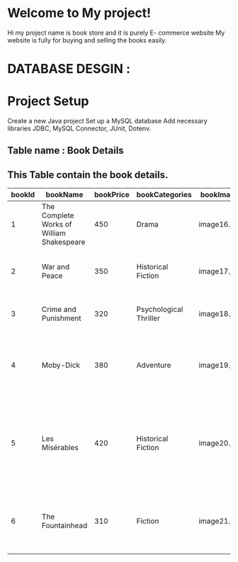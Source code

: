 # Welcome to My project!

Hi my project name is book store and it is purely E-  commerce website My website is fully for buying and selling the books easily.

# DATABASE DESGIN :




# Project Setup
 Create a new Java project
 Set up a MySQL database
 Add necessary libraries
 JDBC,
 MySQL Connector,
 JUnit,
 Dotenv.

## Table name : Book Details 

## This Table contain the book details.

| bookId | bookName                                   | bookPrice | bookCategories      | bookImage  | bookLanguage | quantity | author           | bookDescription                                                                                   |
|--------|--------------------------------------------|-----------|---------------------|------------|--------------|----------|------------------|---------------------------------------------------------------------------------------------------|
| 1      | The Complete Works of William Shakespeare | 450       | Drama               | image16.jpg| English      | 3      | William Shakespeare| A collection of all the plays and sonnets by the renowned playwright.                          |
| 2      | War and Peace                            | 350       | Historical Fiction  | image17.jpg| English      | 2       | Leo Tolstoy      | A historical novel set against the backdrop of the Napoleonic Wars.                             |
| 3      | Crime and Punishment                     | 320       | Psychological Thriller | image18.jpg| English      | 2       | Fyodor Dostoevsky| A psychological exploration of guilt, morality, and redemption.                                 |
| 4      | Moby-Dick                                | 380       | Adventure           | image19.jpg| English      | 1       | Herman Melville  | An epic tale of obsession and revenge, centered around the hunt for a giant white whale.       |
| 5      | Les Misérables                           | 420       | Historical Fiction  | image20.jpg| French       | 1       | Victor Hugo      | A sweeping novel following the lives of several characters during the tumultuous years of post-revolutionary France. |
| 6      | The Fountainhead                         | 310       | Fiction             | image21.jpg| English      | 4       | Ayn Rand         | A philosophical novel about individualism, architecture, and the struggle for creative independence. |



